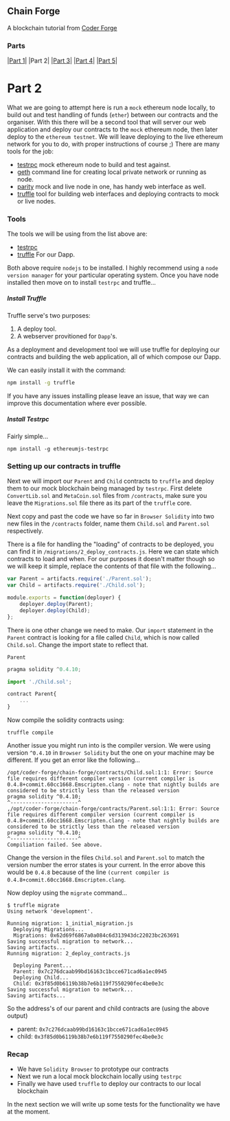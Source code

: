 ## Chain Forge

A blockchain tutorial from [Coder Forge](http://coderforge.io)

### Parts
|[Part 1](https://github.com/coder-forge/chain-forge/tree/part-1)|
|Part 2|
|[Part 3](https://github.com/coder-forge/chain-forge/tree/part-3)|
|[Part 4](https://github.com/coder-forge/chain-forge/tree/part-4)|
|[Part 5](https://github.com/coder-forge/chain-forge/tree/part-5)|

# Part 2

What we are going to attempt here is run a `mock` ethereum node locally, to
build out and test handling of funds (`ether`) between our contracts and the
organiser. With this there will be a second tool that will server our web
application and deploy our contracts to the `mock` ethereum node, then later
deploy to the `ethereum testnet`. We will leave deploying to the live
ethereum network for you to do, with proper instructions of course ;) There
are many tools for the job:

 - [testrpc](https://github.com/ethereumjs/testrpc) mock ethereum node to build and test against.
 - [geth](https://github.com/ethereum/go-ethereum/wiki/geth) command line for creating local private network or running as node.
 - [parity](https://github.com/paritytech/parity) mock and live node in one, has handy web interface as well.
 - [truffle](http://truffleframework.com/) tool for building web interfaces and deploying contracts to mock or
 live nodes.


### Tools

The tools we will be using from the list above are:

 - [testrpc](https://github.com/ethereumjs/testrpc)
 - [truffle](http://truffleframework.com/) For our Dapp.

Both above require `nodejs` to be installed. I highly recommend using a `node
version manager` for your particular operating system. Once you have node
installed then move on to install `testrpc` and truffle...

##### Install Truffle

Truffle serve's two purposes:

 1. A deploy tool.
 2. A webserver provitioned for `Dapp`'s.

As a deployment and development tool we will use truffle for deploying our
contracts and building the web application, all of which compose our Dapp.

We can easily install it with the command:

```bash
npm install -g truffle
```

If you have any issues installing please leave an issue, that way we can
improve this documentation where ever possible.

##### Install Testrpc

Fairly simple...

```
npm install -g ethereumjs-testrpc
```

### Setting up our contracts in truffle

Next we will import our `Parent` and `Child` contracts to `truffle` and deploy
them to our mock blockchain being managed by `testrpc`. First delete
`ConvertLib.sol` and `MetaCoin.sol` files from `/contracts`, make sure you
leave the `Migrations.sol` file there as its part of the `truffle` core.

Next copy and past the code we have so far in `Browser Solidity` into two
new files in the `/contracts` folder, name them `Child.sol` and `Parent.sol`
respectively.

There is a file for handling the "loading" of contracts to be deployed, you
can find it in `/migrations/2_deploy_contracts.js`. Here we can state which
contracts to load and when. For our purposes it doesn't matter though so we
will keep it simple, replace the contents of that file with the following...

```javascript
var Parent = artifacts.require('./Parent.sol');
var Child = artifacts.require('./Child.sol');

module.exports = function(deployer) {
    deployer.deploy(Parent);
    deployer.deploy(Child);
};
```

There is one other change we need to make. Our `import` statement in the
`Parent` contract is looking for a file called `Child`, which is now called
`Child.sol`. Change the import state to reflect that.

`Parent`

```javascript
pragma solidity ^0.4.10;

import './Child.sol';

contract Parent{
    ...
}
```

Now compile the solidity contracts using:

```
truffle compile
```

Another issue you might run into is the compiler version. We were using version
`^0.4.10` in `Browser Solidity` but the one on your machine may be different. If
you get an error like the following...

```
/opt/coder-forge/chain-forge/contracts/Child.sol:1:1: Error: Source file requires different compiler version (current compiler is 0.4.8+commit.60cc1668.Emscripten.clang - note that nightly builds are considered to be strictly less than the released version
pragma solidity ^0.4.10;
^----------------------^
,/opt/coder-forge/chain-forge/contracts/Parent.sol:1:1: Error: Source file requires different compiler version (current compiler is 0.4.8+commit.60cc1668.Emscripten.clang - note that nightly builds are considered to be strictly less than the released version
pragma solidity ^0.4.10;
^----------------------^
Compiliation failed. See above.
```

Change the version in the files `Child.sol` and `Parent.sol` to match the
version number the error states is your current. In the error above this would
be `0.4.8` because of the line `(current compiler is
0.4.8+commit.60cc1668.Emscripten.clang`.

Now deploy using the `migrate` command...

```
$ truffle migrate
Using network 'development'.

Running migration: 1_initial_migration.js
  Deploying Migrations...
  Migrations: 0x62d69f6867a0a084c6d313943dc22023bc263691
Saving successful migration to network...
Saving artifacts...
Running migration: 2_deploy_contracts.js

  Deploying Parent...
  Parent: 0x7c276dcaab99bd16163c1bcce671cad6a1ec0945
  Deploying Child...
  Child: 0x3f85d0b6119b38b7e6b119f7550290fec4be0e3c
Saving successful migration to network...
Saving artifacts...
```

So the address's of our parent and child contracts are (using the above output)

 - parent: `0x7c276dcaab99bd16163c1bcce671cad6a1ec0945`
 - child: `0x3f85d0b6119b38b7e6b119f7550290fec4be0e3c`

### Recap

 - We have `Solidity Browser` to prototype our contracts
 - Next we run a local mock blockchain locally using `testrpc`
 - Finally we have used `truffle` to deploy our contracts to our local blockchain

In the next section we will write up some tests for the functionality we have
at the moment.
